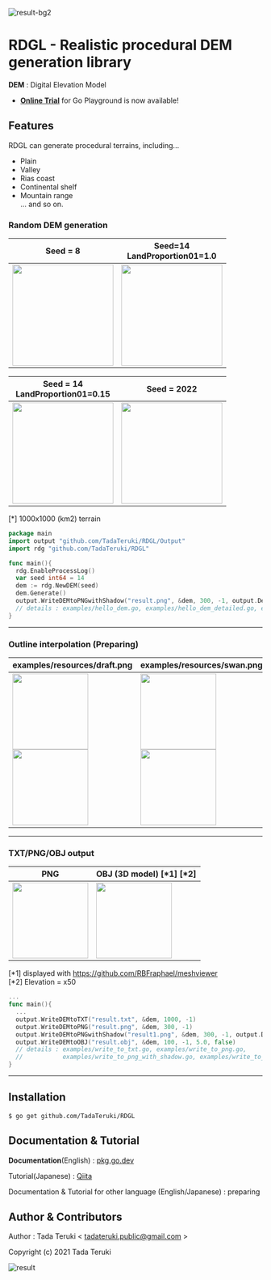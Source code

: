 

![result-bg2](https://user-images.githubusercontent.com/57752033/144701904-1a87e028-6904-4f99-93d4-062fac35c45b.png)

# RDGL - Realistic procedural DEM generation library

**DEM** : Digital Elevation Model

 - [**Online Trial**](https://go.dev/play/p/g4kX79ADAoY) for Go Playground is now available!

## Features

RDGL can generate procedural terrains, including...
 - Plain
 - Valley
 - Rias coast
 - Continental shelf
 - Mountain range
 <br>... and so on.


### Random DEM generation

|Seed = 8|Seed=14<br>LandProportion01=1.0|
|---|---|
|<img src="https://user-images.githubusercontent.com/69315285/146559610-53b8e21f-3574-4cff-a7ee-0b7c13c32c13.png" width="200px" height="200px">|<img src="https://user-images.githubusercontent.com/69315285/146560007-9976a0e6-a81e-4533-a7aa-e200611d8a06.png" width="200px" height="200px">|

|Seed = 14<br>LandProportion01=0.15|Seed = 2022|
|---|---|
|<img src="https://user-images.githubusercontent.com/69315285/146560427-846d42d7-1350-4d08-bdcf-3ec0dff7d839.png" width="200px" height="200px">|<img src="https://user-images.githubusercontent.com/69315285/146560806-84541b47-66ef-4229-a95b-e2ce73d6c1b1.png" width="200px" height="200px">|

[*] 1000x1000 (km2) terrain

```go
package main
import output "github.com/TadaTeruki/RDGL/Output"
import rdg "github.com/TadaTeruki/RDGL"

func main(){
  rdg.EnableProcessLog()
  var seed int64 = 14
  dem := rdg.NewDEM(seed)
  dem.Generate()
  output.WriteDEMtoPNGwithShadow("result.png", &dem, 300, -1, output.DefaultShadow(&dem))
  // details : examples/hello_dem.go, examples/hello_dem_detailed.go, examples/write_to_png_with_shadow.go
}
```
___

### Outline interpolation (Preparing)

|examples/resources/draft.png|examples/resources/swan.png|
|---|---|
|<img src="https://user-images.githubusercontent.com/57752033/144703651-cc438a8d-84e3-4ac7-bd37-e10074ad2340.png" height="150px"><br><img src="https://user-images.githubusercontent.com/57752033/144703715-acad18ba-f2c9-4438-aac4-712b112b80e6.png" height="150px">|<img src="https://user-images.githubusercontent.com/57752033/144702040-b51fb5fa-a7f5-4cfb-9bd8-4950b1d05734.jpg" height="150px"><br><img src="https://user-images.githubusercontent.com/57752033/144703435-9a51b668-8640-4ac8-aa9c-0f36871f224d.png" height="150px">|

___

### TXT/PNG/OBJ output

|PNG|OBJ (3D model) [*1] [*2]|
|---|---|
|<img src="https://user-images.githubusercontent.com/57752033/144703530-7a11bd6b-ef2f-4f66-bf7f-e2b42098eedc.png" height="150px">|<img src="https://user-images.githubusercontent.com/57752033/144702174-8a3e0c2b-1645-4f2e-a991-e5ac7ea8e615.gif" height="150px">|

[*1] displayed with https://github.com/RBFraphael/meshviewer <br>
[*2] Elevation = x50

```go
...
func main(){
  ...
  output.WriteDEMtoTXT("result.txt", &dem, 1000, -1)
  output.WriteDEMtoPNG("result.png", &dem, 300, -1)
  output.WriteDEMtoPNGwithShadow("result1.png", &dem, 300, -1, output.DefaultShadow(&dem))
  output.WriteDEMtoOBJ("result.obj", &dem, 100, -1, 5.0, false)
  // details : examples/write_to_txt.go, examples/write_to_png.go,
  //           examples/write_to_png_with_shadow.go, examples/write_to_obj.go
}
```

___

## Installation

```
$ go get github.com/TadaTeruki/RDGL
```

## Documentation & Tutorial

**Documentation**(English) : [pkg.go.dev](https://pkg.go.dev/github.com/TadaTeruki/RDGL)

Tutorial(Japanese) : [Qiita](https://qiita.com/TadaTeruki/items/a78a8e463e4edfda1884)

Documentation & Tutorial for other language (English/Japanese) : preparing

## Author & Contributors

Author : Tada Teruki < tadateruki.public@gmail.com >

Copyright (c) 2021 Tada Teruki

![result](https://user-images.githubusercontent.com/69315285/146564971-b1a510b2-d5c9-4ca2-91cd-277ffbb6d1c7.png)
